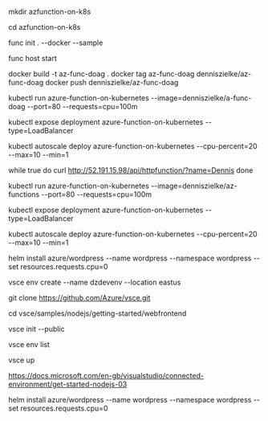 mkdir azfunction-on-k8s

cd azfunction-on-k8s

func init . --docker --sample

func host start

docker build -t az-func-doag .
docker tag az-func-doag denniszielke/az-func-doag
docker push denniszielke/az-func-doag

kubectl run azure-function-on-kubernetes --image=denniszielke/a-func-doag --port=80 --requests=cpu=100m

kubectl expose deployment azure-function-on-kubernetes --type=LoadBalancer

kubectl autoscale deploy azure-function-on-kubernetes --cpu-percent=20 --max=10 --min=1

while true
do
curl http://52.191.15.98/api/httpfunction/?name=Dennis
done

kubectl run azure-function-on-kubernetes --image=denniszielke/az-functions --port=80 --requests=cpu=100m

kubectl expose deployment azure-function-on-kubernetes --type=LoadBalancer

kubectl autoscale deploy azure-function-on-kubernetes --cpu-percent=20 --max=10 --min=1

helm install azure/wordpress --name wordpress --namespace wordpress --set resources.requests.cpu=0


vsce env create --name dzdevenv --location eastus

git clone https://github.com/Azure/vsce.git

cd vsce/samples/nodejs/getting-started/webfrontend

vsce init --public

vsce env list

vsce up

https://docs.microsoft.com/en-gb/visualstudio/connected-environment/get-started-nodejs-03

helm install azure/wordpress --name wordpress --namespace wordpress --set resources.requests.cpu=0
